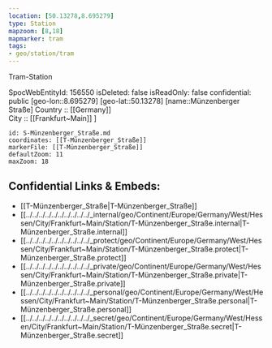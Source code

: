 ```yaml
---
location: [50.13278,8.695279] 
type: Station 
mapzoom: [8,18] 
mapmarker: tram 
tags:
- geo/station/tram
---
```


Tram-Station

SpocWebEntityId: 156550
isDeleted: false
isReadOnly: false
confidential: public
[geo-lon::8.695279] 
[geo-lat::50.13278] 
[name::Münzenberger Straße] 
Country :: [[Germany]]  
City :: [[Frankfurt~Main]] ] 


```leaflet
id: S-Münzenberger_Straße.md
coordinates: [[T-Münzenberger_Straße]] 
markerFile: [[T-Münzenberger_Straße]] 
defaultZoom: 11 
maxZoom: 18
```



## Confidential Links & Embeds: 
- [[T-Münzenberger_Straße|T-Münzenberger_Straße]] 
- [[../../../../../../../../../../_internal/geo/Continent/Europe/Germany/West/Hessen/City/Frankfurt~Main/Station/T-Münzenberger_Straße.internal|T-Münzenberger_Straße.internal]] 
- [[../../../../../../../../../../_protect/geo/Continent/Europe/Germany/West/Hessen/City/Frankfurt~Main/Station/T-Münzenberger_Straße.protect|T-Münzenberger_Straße.protect]] 
- [[../../../../../../../../../../_private/geo/Continent/Europe/Germany/West/Hessen/City/Frankfurt~Main/Station/T-Münzenberger_Straße.private|T-Münzenberger_Straße.private]] 
- [[../../../../../../../../../../_personal/geo/Continent/Europe/Germany/West/Hessen/City/Frankfurt~Main/Station/T-Münzenberger_Straße.personal|T-Münzenberger_Straße.personal]] 
- [[../../../../../../../../../../_secret/geo/Continent/Europe/Germany/West/Hessen/City/Frankfurt~Main/Station/T-Münzenberger_Straße.secret|T-Münzenberger_Straße.secret]] 
